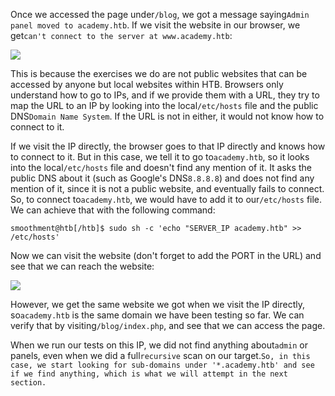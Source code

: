 Once we accessed the page under`/blog`, we got a message saying`Admin panel moved to academy.htb`. If we visit the website in our browser, we get`can't connect to the server at www.academy.htb`:

 ![](https://academy.hackthebox.com/storage/modules/54/web_fnb_cant_connect_academy.jpg)

This is because the exercises we do are not public websites that can be accessed by anyone but local websites within HTB. Browsers only understand how to go to IPs, and if we provide them with a URL, they try to map the URL to an IP by looking into the local`/etc/hosts` file and the public DNS`Domain Name System`. If the URL is not in either, it would not know how to connect to it.

If we visit the IP directly, the browser goes to that IP directly and knows how to connect to it. But in this case, we tell it to go to`academy.htb`, so it looks into the local`/etc/hosts` file and doesn't find any mention of it. It asks the public DNS about it (such as Google's DNS`8.8.8.8`) and does not find any mention of it, since it is not a public website, and eventually fails to connect. So, to connect to`academy.htb`, we would have to add it to our`/etc/hosts` file. We can achieve that with the following command:


```shell-session
smoothment@htb[/htb]$ sudo sh -c 'echo "SERVER_IP academy.htb" >> /etc/hosts'
```

Now we can visit the website (don't forget to add the PORT in the URL) and see that we can reach the website:

 ![](https://academy.hackthebox.com/storage/modules/54/web_fnb_main_site.jpg)

However, we get the same website we got when we visit the IP directly, so`academy.htb` is the same domain we have been testing so far. We can verify that by visiting`/blog/index.php`, and see that we can access the page.

When we run our tests on this IP, we did not find anything about`admin` or panels, even when we did a full`recursive` scan on our target.`So, in this case, we start looking for sub-domains under '*.academy.htb' and see if we find anything, which is what we will attempt in the next section.`
